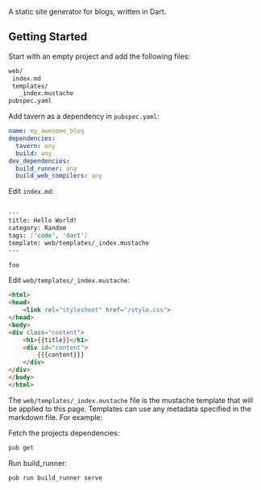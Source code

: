 A static site generator for blogs, written in Dart.

## Getting Started

Start with an empty project and add the following files:
 
 ```txt
web/
  index.md
  templates/
    _index.mustache
pubspec.yaml
 ```

Add tavern as a dependency in `pubspec.yaml`:

```yaml
name: my_awesome_blog
dependencies:
  tavern: any
  build: any
dev_dependencies:
  build_runner: any
  build_web_compilers: any
```

Edit `index.md`:

```md

---
title: Hello World!
category: Random
tags: ['code', 'dart']
template: web/templates/_index.mustache
---

foo

```

Edit `web/templates/_index.mustache`:

```html
<html>
<head>
    <link rel="stylesheet" href="/style.css">
</head>
<body>
<div class="content">
    <h1>{{title}}</h1>
    <div id="content">
        {{{content}}}
    </div>
</div>
</body>
</html>
```

The `web/templates/_index.mustache` file is the mustache template that will be
applied to this page. Templates can use any metadata specified in the markdown
file.  For example:

Fetch the projects dependencies:

```bash
pub get
```

Run build_runner:

```bash
pub run build_runner serve
```